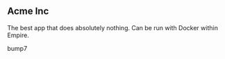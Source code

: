 ## Acme Inc

The best app that does absolutely nothing. Can be run with Docker within Empire.

bump7
